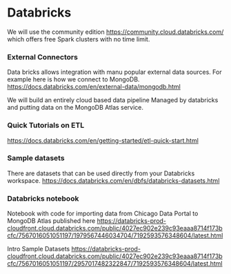 # Databricks

We will use the community edition  https://community.cloud.databricks.com/
which offers free Spark clusters with no time limit.

### External Connectors

Data bricks allows integration with manu popular external data sources.
For example here is how we connect to MongoDB.
https://docs.databricks.com/en/external-data/mongodb.html

We will build an entirely cloud based data pipeline Managed by databricks and putting data on the MongoDB Atlas service.

### Quick Tutorials on ETL
https://docs.databricks.com/en/getting-started/etl-quick-start.html

### Sample datasets 
There are datasets that can be used directly from your Databricks workspace.
https://docs.databricks.com/en/dbfs/databricks-datasets.html

### Databricks notebook
Notebook with code for importing data from Chicago Data Portal to MongoDB Atlas 
published here
https://databricks-prod-cloudfront.cloud.databricks.com/public/4027ec902e239c93eaaa8714f173bcfc/7567016051051197/1979567446034704/7192593576348604/latest.html

Intro Sample Datasets
https://databricks-prod-cloudfront.cloud.databricks.com/public/4027ec902e239c93eaaa8714f173bcfc/7567016051051197/2957017482322847/7192593576348604/latest.html
